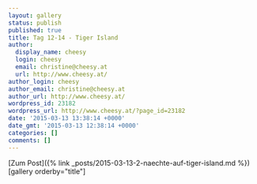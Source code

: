 ```yaml
---
layout: gallery
status: publish
published: true
title: Tag 12-14 - Tiger Island
author:
  display_name: cheesy
  login: cheesy
  email: christine@cheesy.at
  url: http://www.cheesy.at/
author_login: cheesy
author_email: christine@cheesy.at
author_url: http://www.cheesy.at/
wordpress_id: 23182
wordpress_url: http://www.cheesy.at/?page_id=23182
date: '2015-03-13 13:38:14 +0000'
date_gmt: '2015-03-13 12:38:14 +0000'
categories: []
comments: []
---
```


[Zum Post]({% link _posts/2015-03-13-2-naechte-auf-tiger-island.md %})
[gallery orderby="title"]

